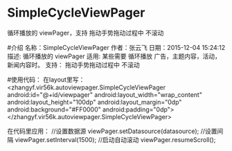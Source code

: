 # SimpleCycleViewPager
循环播放的 viewPager，支持 拖动手势拖动过程中 不滚动

#介绍
名称：SimpleCycleViewPager
作者：张云飞
日期：2015-12-04 15:24:12
描述: 循环播放的 viewPager
适用: 某些需要 循环播放 广告，主题内容，活动，新闻内容时。
支持： 拖动手势拖动过程中 不滚动

#使用代码：
在layout里写：
  <zhangyf.vir56k.autoviewpager.SimpleCycleViewPager
    android:id="@+id/viewpager"
    android:layout_width="wrap_content"
    android:layout_height="100dp"
    android:layout_margin="0dp"
    android:background="#FF0000"
    android:padding="0dp"></zhangyf.vir56k.autoviewpager.SimpleCycleViewPager>

在代码里应用：
      //设置数据源
      viewPager.setDatasource(datasource);
      //设置间隔
      viewPager.setInterval(1500);
      //启动自动滚动
      viewPager.resumeScroll();
